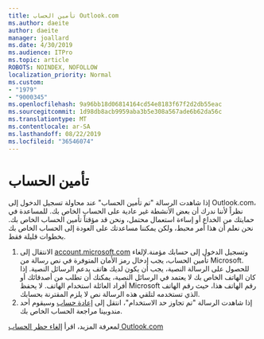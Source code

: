 ```yaml
---
title: تأمين الحساب Outlook.com
ms.author: daeite
author: daeite
manager: joallard
ms.date: 4/30/2019
ms.audience: ITPro
ms.topic: article
ROBOTS: NOINDEX, NOFOLLOW
localization_priority: Normal
ms.custom:
- "1979"
- "9000345"
ms.openlocfilehash: 9a96bb18d06814164cd54e8183f67f2d2db55eac
ms.sourcegitcommit: 1d98db8acb9959aba3b5e308a567ade6b62da56c
ms.translationtype: MT
ms.contentlocale: ar-SA
ms.lasthandoff: 08/22/2019
ms.locfileid: "36546074"
---
```

# <a name="account-locked"></a>تأمين الحساب

إذا شاهدت الرسالة "تم تأمين الحساب" عند محاولة تسجيل الدخول إلى Outlook.com، نظراً لأننا ندرك أن بعض الأنشطة غير عادية على الحساب الخاص بك. للمساعدة في حمايتك من الخداع أو إساءة استعمال محتمل، ونحن قد مؤقتاً تأمين الحساب الخاص بك. نحن نعلم أن هذا أمر محبط، ولكن يمكننا مساعدتك على العودة إلى الحساب الخاص بك بخطوات قليلة فقط.

1. الانتقال إلى [account.microsoft.com](https://go.microsoft.com/fwlink/?linkid=2090484) وتسجيل الدخول إلى حسابك مؤمنة.لإلغاء تأمين الحساب، يجب إدخال رمز الأمان المتوفرة في نص رسالة من Microsoft. للحصول على الرسالة النصية، يجب أن يكون لديك هاتف يدعم الرسائل النصية. إذا كان الهاتف الخاص بك لا يعتمد في الرسائل النصية، يمكنك أن تطلب من أصدقائك أو أفراد العائلة استخدام الهاتف. لا يحفظ Microsoft رقم الهاتف هذا، حيث رقم الهاتف الذي تستخدمه لتلقي هذه الرسالة نص لا يلزم المقترنة بحسابك.
2. إذا شاهدت الرسالة "تم تجاوز حد الاستخدام"، انتقل إلى [إعادة حساب](https://go.microsoft.com/fwlink/?linkid=2090483) وسيقوم أحد مندوبينا مراجعة الحساب الخاص بك.

لمعرفة المزيد، اقرأ [إلغاء حظر الحساب Outlook.com](https://support.office.com/article/f4ad2701-d166-4d8b-8a6a-9af2a1f8a4c4?wt.mc_id=Office_Outlook_com_Alchemy) 